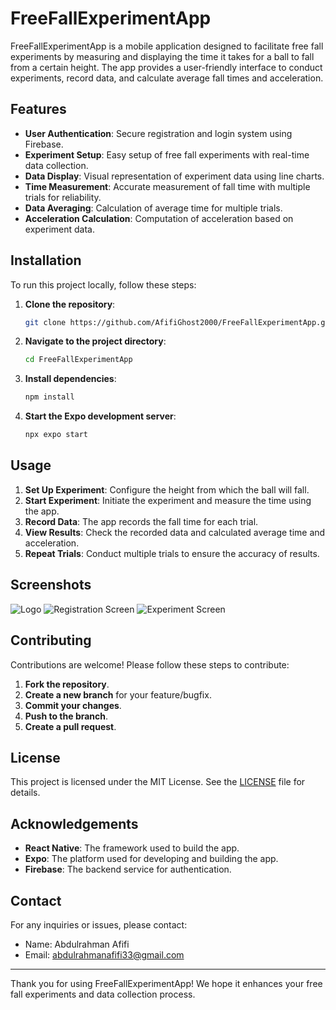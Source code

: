 # FreeFallExperimentApp

FreeFallExperimentApp is a mobile application designed to facilitate free fall experiments by measuring and displaying the time it takes for a ball to fall from a certain height. The app provides a user-friendly interface to conduct experiments, record data, and calculate average fall times and acceleration.

## Features

- **User Authentication**: Secure registration and login system using Firebase.
- **Experiment Setup**: Easy setup of free fall experiments with real-time data collection.
- **Data Display**: Visual representation of experiment data using line charts.
- **Time Measurement**: Accurate measurement of fall time with multiple trials for reliability.
- **Data Averaging**: Calculation of average time for multiple trials.
- **Acceleration Calculation**: Computation of acceleration based on experiment data.

## Installation

To run this project locally, follow these steps:

1. **Clone the repository**:
    ```sh
    git clone https://github.com/AfifiGhost2000/FreeFallExperimentApp.git
    ```

2. **Navigate to the project directory**:
    ```sh
    cd FreeFallExperimentApp
    ```

3. **Install dependencies**:
    ```sh
    npm install
    ```

4. **Start the Expo development server**:
    ```sh
    npx expo start
    ```

## Usage

1. **Set Up Experiment**: Configure the height from which the ball will fall.
2. **Start Experiment**: Initiate the experiment and measure the time using the app.
3. **Record Data**: The app records the fall time for each trial.
4. **View Results**: Check the recorded data and calculated average time and acceleration.
5. **Repeat Trials**: Conduct multiple trials to ensure the accuracy of results.

## Screenshots

![Logo](screenshots/logo.png)
![Registration Screen](screenshots/register.png)
![Experiment Screen](screenshots/experiment.png)


## Contributing

Contributions are welcome! Please follow these steps to contribute:

1. **Fork the repository**.
2. **Create a new branch** for your feature/bugfix.
3. **Commit your changes**.
4. **Push to the branch**.
5. **Create a pull request**.

## License

This project is licensed under the MIT License. See the [LICENSE](LICENSE) file for details.

## Acknowledgements

- **React Native**: The framework used to build the app.
- **Expo**: The platform used for developing and building the app.
- **Firebase**: The backend service for authentication.

## Contact

For any inquiries or issues, please contact:

- Name: Abdulrahman Afifi
- Email: abdulrahmanafifi33@gmail.com

---

Thank you for using FreeFallExperimentApp! We hope it enhances your free fall experiments and data collection process.
